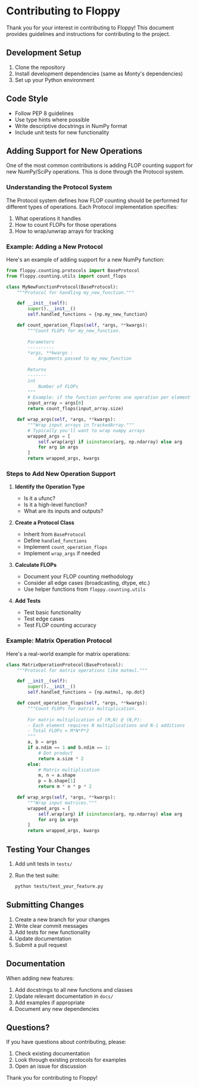 # Contributing to Floppy

Thank you for your interest in contributing to Floppy! This document provides guidelines and instructions for contributing to the project.

## Development Setup

1. Clone the repository
2. Install development dependencies (same as Monty's dependencies)
3. Set up your Python environment

## Code Style

- Follow PEP 8 guidelines
- Use type hints where possible
- Write descriptive docstrings in NumPy format
- Include unit tests for new functionality

## Adding Support for New Operations

One of the most common contributions is adding FLOP counting support for new NumPy/SciPy operations. This is done through the Protocol system.

### Understanding the Protocol System

The Protocol system defines how FLOP counting should be performed for different types of operations. Each Protocol implementation specifies:

1. What operations it handles
2. How to count FLOPs for those operations
3. How to wrap/unwrap arrays for tracking

### Example: Adding a New Protocol

Here's an example of adding support for a new NumPy function:

```python
from floppy.counting.protocols import BaseProtocol
from floppy.counting.utils import count_flops

class MyNewFunctionProtocol(BaseProtocol):
    """Protocol for handling my_new_function."""

    def __init__(self):
        super().__init__()
        self.handled_functions = {np.my_new_function}

    def count_operation_flops(self, *args, **kwargs):
        """Count FLOPs for my_new_function.
        
        Parameters
        ----------
        *args, **kwargs : 
            Arguments passed to my_new_function
            
        Returns
        -------
        int
            Number of FLOPs
        """
        # Example: if the function performs one operation per element
        input_array = args[0]
        return count_flops(input_array.size)

    def wrap_args(self, *args, **kwargs):
        """Wrap input arrays in TrackedArray."""
        # Typically you'll want to wrap numpy arrays
        wrapped_args = [
            self.wrap(arg) if isinstance(arg, np.ndarray) else arg
            for arg in args
        ]
        return wrapped_args, kwargs
```

### Steps to Add New Operation Support

1. **Identify the Operation Type**
   - Is it a ufunc?
   - Is it a high-level function?
   - What are its inputs and outputs?

2. **Create a Protocol Class**
   - Inherit from `BaseProtocol`
   - Define `handled_functions`
   - Implement `count_operation_flops`
   - Implement `wrap_args` if needed

3. **Calculate FLOPs**
   - Document your FLOP counting methodology
   - Consider all edge cases (broadcasting, dtype, etc.)
   - Use helper functions from `floppy.counting.utils`

4. **Add Tests**
   - Test basic functionality
   - Test edge cases
   - Test FLOP counting accuracy

### Example: Matrix Operation Protocol

Here's a real-world example for matrix operations:

```python
class MatrixOperationProtocol(BaseProtocol):
    """Protocol for matrix operations like matmul."""

    def __init__(self):
        super().__init__()
        self.handled_functions = {np.matmul, np.dot}

    def count_operation_flops(self, *args, **kwargs):
        """Count FLOPs for matrix multiplication.
        
        For matrix multiplication of (M,N) @ (N,P):
        - Each element requires N multiplications and N-1 additions
        - Total FLOPs = M*N*P*2
        """
        a, b = args
        if a.ndim == 1 and b.ndim == 1:
            # Dot product
            return a.size * 2
        else:
            # Matrix multiplication
            m, n = a.shape
            p = b.shape[1]
            return m * n * p * 2

    def wrap_args(self, *args, **kwargs):
        """Wrap input matrices."""
        wrapped_args = [
            self.wrap(arg) if isinstance(arg, np.ndarray) else arg
            for arg in args
        ]
        return wrapped_args, kwargs
```

## Testing Your Changes

1. Add unit tests in `tests/`
2. Run the test suite:

   ```bash
   python tests/test_your_feature.py
   ```

## Submitting Changes

1. Create a new branch for your changes
2. Write clear commit messages
3. Add tests for new functionality
4. Update documentation
5. Submit a pull request

## Documentation

When adding new features:

1. Add docstrings to all new functions and classes
2. Update relevant documentation in `docs/`
3. Add examples if appropriate
4. Document any new dependencies

## Questions?

If you have questions about contributing, please:

1. Check existing documentation
2. Look through existing protocols for examples
3. Open an issue for discussion

Thank you for contributing to Floppy!
